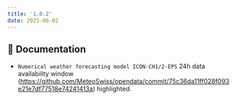 ```yaml
---
title: '1.0.2'
date: 2025-06-02
---
```


## :memo: Documentation

- `Numerical weather forecasting model ICON-CH1/2-EPS` 24h data availability window (https://github.com/MeteoSwiss/opendata/commit/75c36da11ff028f093e21e7df77518e74241413a) highlighted.

